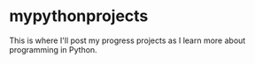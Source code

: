 # mypythonprojects
This is where I'll post my progress projects as I learn more about programming in Python.
